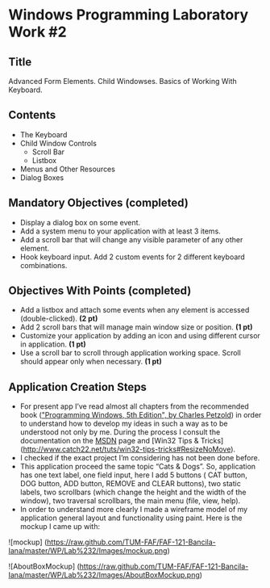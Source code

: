 Windows Programming Laboratory Work #2
======================================

Title
-----
Advanced Form Elements. Child Windowses. Basics of Working With Keyboard.

Contents
--------
- The Keyboard
- Child Window Controls
  - Scroll Bar
  - Listbox
- Menus and Other Resources
- Dialog Boxes

Mandatory Objectives (completed)
--------------------------------
- Display a dialog box on some event.
- Add a system menu to your application with at least 3 items.
- Add a scroll bar that will change any visible parameter of any other element.
- Hook keyboard input. Add 2 custom events for 2 different keyboard combinations.

Objectives With Points (completed)
----------------------------------
- Add a listbox and attach some events when any element is accessed (double-clicked). **(2 pt)**
- Add 2 scroll bars that will manage main window size or position. **(1 pt)**
- Customize your application by adding an icon and using different cursor in application. **(1 pt)**
- Use a scroll bar to scroll through application working space. Scroll should appear only when necessary. **(1 pt)**

Application Creation Steps
--------------------------
*	For present app I’ve read almost all chapters from the recommended book (["Programming Windows, 5th Edition", by Charles Petzold](http://www.charlespetzold.com/pw5/)) in order to understand how to develop my ideas in such a way as to be understood not only by me. During the process I consult the documentation on the [MSDN](http://msdn.microsoft.com) page and [Win32 Tips & Tricks] (http://www.catch22.net/tuts/win32-tips-tricks#ResizeNoMove).
*	I checked if the exact project I’m considering has not been done before.
*	This application proceed the same topic “Cats & Dogs”. So, application has one text label, one field input, here I add 5 buttons ( CAT button, DOG button, ADD button, REMOVE and CLEAR buttons), two static labels, two scrollbars (which change the height and the width of the window), two traversal scrollbars, the main menu (file, view, help).
*	In order to understand more clearly I made a wireframe model of my application general layout and functionality using paint. Here is the mockup I came up with:

![mockup] (https://raw.github.com/TUM-FAF/FAF-121-Bancila-Iana/master/WP/Lab%232/Images/mockup.png)

![AboutBoxMockup] (https://raw.github.com/TUM-FAF/FAF-121-Bancila-Iana/master/WP/Lab%232/Images/AboutBoxMockup.png)
